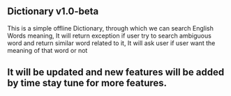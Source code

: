 ## Dictionary v1.0-beta
This is a simple offline Dictionary, through which we can search English Words meaning, It will return exception if user try to search ambiguous word and return similar word related to it, It will ask user if user want the meaning of that word or not
## It will be updated and new features will be added by time stay tune for more features.



## 
